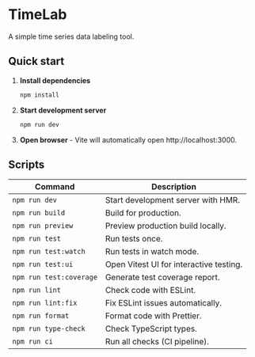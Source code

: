 # TimeLab

A simple time series data labeling tool.

## Quick start

1. **Install dependencies**

    ```bash
    npm install
    ```

2. **Start development server**

    ```bash
    npm run dev
    ```

3. **Open browser** - Vite will automatically open http://localhost:3000.

## Scripts

| Command                 | Description                             |
| ----------------------- | --------------------------------------- |
| `npm run dev`           | Start development server with HMR.      |
| `npm run build`         | Build for production.                   |
| `npm run preview`       | Preview production build locally.       |
| `npm run test`          | Run tests once.                         |
| `npm run test:watch`    | Run tests in watch mode.                |
| `npm run test:ui`       | Open Vitest UI for interactive testing. |
| `npm run test:coverage` | Generate test coverage report.          |
| `npm run lint`          | Check code with ESLint.                 |
| `npm run lint:fix`      | Fix ESLint issues automatically.        |
| `npm run format`        | Format code with Prettier.              |
| `npm run type-check`    | Check TypeScript types.                 |
| `npm run ci`            | Run all checks (CI pipeline).           |

